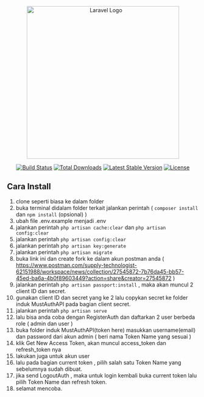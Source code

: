 <p align="center"><a href="https://laravel.com" target="_blank"><img src="https://raw.githubusercontent.com/laravel/art/master/logo-lockup/5%20SVG/2%20CMYK/1%20Full%20Color/laravel-logolockup-cmyk-red.svg" width="400" alt="Laravel Logo"></a></p>

<p align="center">
<a href="https://travis-ci.org/laravel/framework"><img src="https://travis-ci.org/laravel/framework.svg" alt="Build Status"></a>
<a href="https://packagist.org/packages/laravel/framework"><img src="https://img.shields.io/packagist/dt/laravel/framework" alt="Total Downloads"></a>
<a href="https://packagist.org/packages/laravel/framework"><img src="https://img.shields.io/packagist/v/laravel/framework" alt="Latest Stable Version"></a>
<a href="https://packagist.org/packages/laravel/framework"><img src="https://img.shields.io/packagist/l/laravel/framework" alt="License"></a>
</p>

## Cara Install

1. clone seperti biasa ke dalam folder
2. buka terminal didalam folder terkait jalankan perintah ( `composer install` dan `npm install` (opsional) )
3. ubah file .env.example menjadi .env
4. jalankan perintah ```php artisan cache:clear``` dan ```php artisan config:clear```
5. jalankan perintah ```php artisan config:clear```
6. jalankan perintah ```php artisan key:generate```
7. jalankan perintah ```php artisan migrate```
8. buka link ini dan create fork ke dalam akun postman anda ( https://www.postman.com/supply-technologist-62151988/workspace/news/collection/27545872-7b76da45-bb57-45ed-ba6a-4b0f89603449?action=share&creator=27545872 )
9. jalankan perintah `php artisan passport:install` , maka akan muncul 2 client ID dan secret.
10. gunakan client ID dan secret yang ke 2 lalu copykan secret ke folder induk MustAuthAPI pada bagian client secret.
11. jalankan perintah `php artisan serve`
12. lalu bisa anda coba dengan RegisterAuth dan daftarkan 2 user berbeda role ( admin dan user )
13. buka folder induk MustAuthAPI(token here) masukkan username(email) dan password dari akun admin ( beri nama Token Name yang sesuai )
14. klik Get New Access Token, akan muncul access_token dan refresh_token nya
15. lakukan juga untuk akun user
16. lalu pada bagian current token , pilih salah satu Token Name yang sebelumnya sudah dibuat.
17. jika send LogoutAuth , maka untuk login kembali buka current token lalu pilih Token Name dan refresh token.
18. selamat mencoba.


